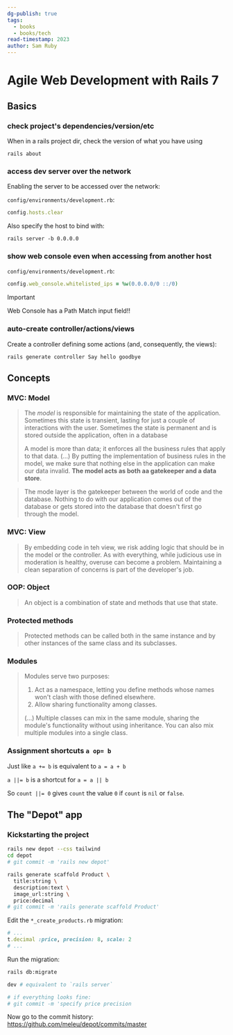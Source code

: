 ```yaml
---
dg-publish: true
tags:
  - books
  - books/tech
read-timestamp: 2023
author: Sam Ruby
---
```


# Agile Web Development with Rails 7


## Basics

### check project's dependencies/version/etc

When in a rails project dir, check the version of what you have using
```
rails about
```


### access dev server over the network

Enabling the server to be accessed over the network:

`config/environments/development.rb`:
```ruby
config.hosts.clear
```

Also specify the host to bind with:
```
rails server -b 0.0.0.0
```


### show web console even when accessing from another host

`config/environments/development.rb`:
```ruby
config.web_console.whitelisted_ips = %w(0.0.0.0/0 ::/0)
```

> [!important]
> Web Console has a Path Match input field!!

### auto-create controller/actions/views

Create a controller defining some actions (and, consequently, the views):
```
rails generate controller Say hello goodbye
```


## Concepts

### MVC: Model

> The *model* is responsible for maintaining the state of the application. Sometimes this state is transient, lasting for just a couple of interactions with the user. Sometimes the state is permanent and is stored outside the application, often in a database
> 
> A model is more than data; it enforces all the business rules that apply to that data. (...) By putting the implementation of business rules in the model, we make sure that nothing else in the application can make our data invalid. **The model acts as both aa gatekeeper and a data store**.

> The mode layer is the gatekeeper between the world of code and the database. Nothing to do with our application comes out of the database or gets stored into the database that doesn't first go through the model.




### MVC: View

> By embedding code in teh view, we risk adding logic that should be in the model or the controller. As with everything, while judicious use in moderation is healthy, overuse can become a problem. Maintaining a clean separation of concerns is part of the developer's job.


### OOP: Object

> An object is a combination of state and methods that use that state.


### Protected methods

> Protected methods can be called both in the same instance and by other instances of the same class and its subclasses.


### Modules

> Modules serve two purposes:
>
>1. Act as a namespace, letting you define methods whose names won't clash with those defined elsewhere.
>2. Allow sharing functionality among classes.
>
> (...) Multiple classes can mix in the same module, sharing the module's functionality without using inheritance. You can also mix multiple modules into a single class.


### Assignment shortcuts `a op= b`

Just like `a += b` is equivalent to `a = a + b`

`a ||= b` is a shortcut for `a = a || b`

So `count ||= 0` gives `count` the value `0` if `count` is `nil` or `false`.



## The "Depot" app

### Kickstarting the project

```sh
rails new depot --css tailwind
cd depot
# git commit -m 'rails new depot'

rails generate scaffold Product \
  title:string \
  description:text \
  image_url:string \
  price:decimal
# git commit -m 'rails generate scaffold Product'
```

Edit the `*_create_products.rb` migration:
```ruby
# ...
t.decimal :price, precision: 8, scale: 2
# ...
```

Run the migration:
```sh
rails db:migrate

dev # equivalent to `rails server`

# if everything looks fine:
# git commit -m 'specify price precision
```

Now go to the commit history: <https://github.com/meleu/depot/commits/master>





